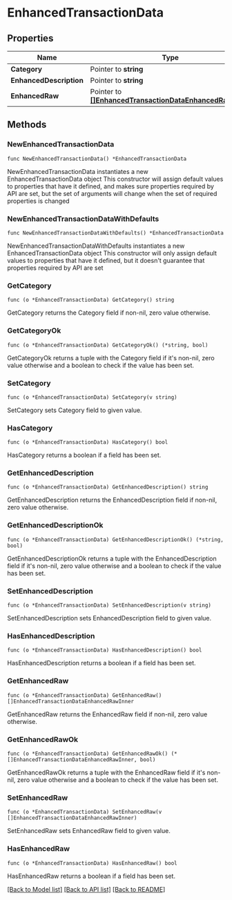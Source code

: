 # EnhancedTransactionData

## Properties

Name | Type | Description | Notes
------------ | ------------- | ------------- | -------------
**Category** | Pointer to **string** |  | [optional] 
**EnhancedDescription** | Pointer to **string** |  | [optional] 
**EnhancedRaw** | Pointer to [**[]EnhancedTransactionDataEnhancedRawInner**](EnhancedTransactionDataEnhancedRawInner.md) |  | [optional] 

## Methods

### NewEnhancedTransactionData

`func NewEnhancedTransactionData() *EnhancedTransactionData`

NewEnhancedTransactionData instantiates a new EnhancedTransactionData object
This constructor will assign default values to properties that have it defined,
and makes sure properties required by API are set, but the set of arguments
will change when the set of required properties is changed

### NewEnhancedTransactionDataWithDefaults

`func NewEnhancedTransactionDataWithDefaults() *EnhancedTransactionData`

NewEnhancedTransactionDataWithDefaults instantiates a new EnhancedTransactionData object
This constructor will only assign default values to properties that have it defined,
but it doesn't guarantee that properties required by API are set

### GetCategory

`func (o *EnhancedTransactionData) GetCategory() string`

GetCategory returns the Category field if non-nil, zero value otherwise.

### GetCategoryOk

`func (o *EnhancedTransactionData) GetCategoryOk() (*string, bool)`

GetCategoryOk returns a tuple with the Category field if it's non-nil, zero value otherwise
and a boolean to check if the value has been set.

### SetCategory

`func (o *EnhancedTransactionData) SetCategory(v string)`

SetCategory sets Category field to given value.

### HasCategory

`func (o *EnhancedTransactionData) HasCategory() bool`

HasCategory returns a boolean if a field has been set.

### GetEnhancedDescription

`func (o *EnhancedTransactionData) GetEnhancedDescription() string`

GetEnhancedDescription returns the EnhancedDescription field if non-nil, zero value otherwise.

### GetEnhancedDescriptionOk

`func (o *EnhancedTransactionData) GetEnhancedDescriptionOk() (*string, bool)`

GetEnhancedDescriptionOk returns a tuple with the EnhancedDescription field if it's non-nil, zero value otherwise
and a boolean to check if the value has been set.

### SetEnhancedDescription

`func (o *EnhancedTransactionData) SetEnhancedDescription(v string)`

SetEnhancedDescription sets EnhancedDescription field to given value.

### HasEnhancedDescription

`func (o *EnhancedTransactionData) HasEnhancedDescription() bool`

HasEnhancedDescription returns a boolean if a field has been set.

### GetEnhancedRaw

`func (o *EnhancedTransactionData) GetEnhancedRaw() []EnhancedTransactionDataEnhancedRawInner`

GetEnhancedRaw returns the EnhancedRaw field if non-nil, zero value otherwise.

### GetEnhancedRawOk

`func (o *EnhancedTransactionData) GetEnhancedRawOk() (*[]EnhancedTransactionDataEnhancedRawInner, bool)`

GetEnhancedRawOk returns a tuple with the EnhancedRaw field if it's non-nil, zero value otherwise
and a boolean to check if the value has been set.

### SetEnhancedRaw

`func (o *EnhancedTransactionData) SetEnhancedRaw(v []EnhancedTransactionDataEnhancedRawInner)`

SetEnhancedRaw sets EnhancedRaw field to given value.

### HasEnhancedRaw

`func (o *EnhancedTransactionData) HasEnhancedRaw() bool`

HasEnhancedRaw returns a boolean if a field has been set.


[[Back to Model list]](../README.md#documentation-for-models) [[Back to API list]](../README.md#documentation-for-api-endpoints) [[Back to README]](../README.md)


